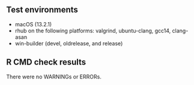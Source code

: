 ## Test environments
* macOS (13.2.1)
* rhub on the following platforms: valgrind, ubuntu-clang, gcc14, clang-asan
* win-builder (devel, oldrelease, and release)
  
## R CMD check results
There were no WARNINGs or ERRORs.
